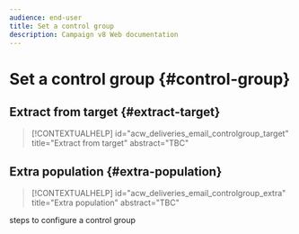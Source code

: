 ```yaml
---
audience: end-user
title: Set a control group
description: Campaign v8 Web documentation
---
```

# Set a control group {#control-group}

## Extract from target {#extract-target}

>[!CONTEXTUALHELP]
>id="acw_deliveries_email_controlgroup_target"
>title="Extract from target"
>abstract="TBC"

## Extra population {#extra-population}

>[!CONTEXTUALHELP]
>id="acw_deliveries_email_controlgroup_extra"
>title="Extra population"
>abstract="TBC"

steps to configure a control group
